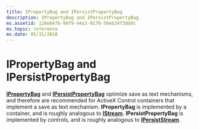 ```yaml
---
title: IPropertyBag and IPersistPropertyBag
description: IPropertyBag and IPersistPropertyBag
ms.assetid: 128e847b-99f9-44a3-9176-56eb34f3dddc
ms.topic: reference
ms.date: 05/31/2018
---
```


# IPropertyBag and IPersistPropertyBag

[**IPropertyBag**](/windows/win32/api/oaidl/nn-oaidl-ipropertybag) and [**IPersistPropertyBag**](/windows/win32/api/ocidl/nn-ocidl-ipersistpropertybag) optimize save as text mechanisms, and therefore are recommended for ActiveX Control containers that implement a save as text mechanism. **IPropertyBag** is implemented by a container, and is roughly analogous to [**IStream**](/windows/desktop/api/objidl/nn-objidl-istream). **IPersistPropertyBag** is implemented by controls, and is roughly analogous to [**IPersistStream**](/windows/desktop/api/ObjIdl/nn-objidl-ipersiststream).

 

 

